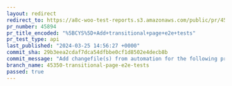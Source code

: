 ```yaml
---
layout: redirect
redirect_to: https://a8c-woo-test-reports.s3.amazonaws.com/public/pr/45894/api/index.html
pr_number: 45894
pr_title_encoded: "%5BCYS%5D+Add+transitional+page+e2e+tests"
pr_test_type: api
last_published: "2024-03-25 14:56:27 +0000"
commit_sha: 29b3eea2cdaf7dca54dfbbe0cf1d8502e4decb8b
commit_message: "Add changefile(s) from automation for the following project(s): wooco…"
branch_name: 45350-transitional-page-e2e-tests
passed: true
---
```

